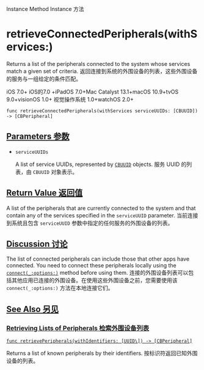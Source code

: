 Instance Method Instance 方法

# retrieveConnectedPeripherals(withServices:) 

Returns a list of the peripherals connected to the system whose services match a given set of criteria.
返回连接到系统的外围设备的列表，这些外围设备的服务与一组给定的条件匹配。

iOS 7.0+ iOS的7.0 +iPadOS 7.0+Mac Catalyst 13.1+macOS 10.9+tvOS 9.0+visionOS 1.0+ 视觉操作系统 1.0+watchOS 2.0+

```
func retrieveConnectedPeripherals(withServices serviceUUIDs: [CBUUID]) -> [CBPeripheral]
```



## [Parameters 参数](https://developer.apple.com/documentation/corebluetooth/cbcentralmanager/retrieveconnectedperipherals(withservices:)#parameters)

- `serviceUUIDs`

  A list of service UUIDs, represented by [`CBUUID`](https://developer.apple.com/documentation/corebluetooth/cbuuid) objects. 服务 UUID 的列表，由 `CBUUID` 对象表示。



## [Return Value 返回值](https://developer.apple.com/documentation/corebluetooth/cbcentralmanager/retrieveconnectedperipherals(withservices:)#return-value)

A list of the peripherals that are currently connected to the system and that contain any of the services specified in the `serviceUUID` parameter.
当前连接到系统且包含 `serviceUUID` 参数中指定的任何服务的外围设备的列表。



## [Discussion 讨论](https://developer.apple.com/documentation/corebluetooth/cbcentralmanager/retrieveconnectedperipherals(withservices:)#Discussion)

The list of connected peripherals can include those that other apps have connected. You need to connect these peripherals locally using the [`connect(_:options:)`](https://developer.apple.com/documentation/corebluetooth/cbcentralmanager/connect(_:options:)) method before using them.
连接的外围设备列表可以包括其他应用已连接的外围设备。在使用这些外围设备之前，您需要使用该 `connect(_:options:)` 方法在本地连接它们。



## [See Also 另见](https://developer.apple.com/documentation/corebluetooth/cbcentralmanager/retrieveconnectedperipherals(withservices:)#see-also)

### [Retrieving Lists of Peripherals 检索外围设备列表](https://developer.apple.com/documentation/corebluetooth/cbcentralmanager/retrieveconnectedperipherals(withservices:)#Retrieving-Lists-of-Peripherals)

[`func retrievePeripherals(withIdentifiers: [UUID\]) -> [CBPeripheral]`](https://developer.apple.com/documentation/corebluetooth/cbcentralmanager/retrieveperipherals(withidentifiers:))

Returns a list of known peripherals by their identifiers.
按标识符返回已知外围设备的列表。

